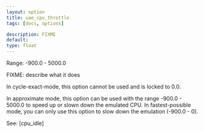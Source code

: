 ```yaml
---
layout: option
title: uae_cpu_throttle
tags: [docs, options]

description: FIXME
default:
type: float
---
```


Range: -900.0 - 5000.0

FIXME: describe what it does

In cycle-exact-mode, this option cannot be used and is locked to 0.0.

In approximate mode, this option can be used with the range -900.0 - 5000.0
to speed up or slown down the emulated CPU. In fastest-possible mode,
you can only use this option to slow down the emulation (-900.0 - 0).

See: [cpu_idle]
